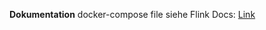 **Dokumentation**
docker-compose file siehe Flink Docs:
[Link](https://nightlies.apache.org/flink/flink-docs-release-1.20/docs/deployment/resource-providers/standalone/docker/#session-mode-1)